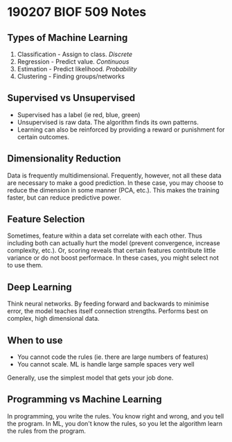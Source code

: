 # 190207 BIOF 509 Notes

## Types of Machine Learning

1. Classification - Assign to class. *Discrete*
2. Regression - Predict value. *Continuous*
3. Estimation - Predict likelihood. *Probability*
4. Clustering - Finding groups/networks

## Supervised vs Unsupervised

- Supervised has a label (ie red, blue, green)
- Unsupervised is raw data. The algorithm finds its own patterns.
- Learning can also be reinforced by providing a reward or punishment for certain outcomes.

## Dimensionality Reduction

Data is frequently multidimensional. Frequently, however, not all these data are necessary to make a good prediction. In these case, you may choose to reduce the dimension in some manner (PCA, etc.). This makes the training faster, but can reduce predictive power.

## Feature Selection

Sometimes, feature within a data set correlate with each other. Thus including both can actually hurt the model (prevent convergence, increase complexity, etc.). Or, scoring reveals that certain features contribute little variance or do not boost performace. In these cases, you might select not to use them.

## Deep Learning

Think neural networks. By feeding forward and backwards to minimise error, the model teaches itself connection strengths. Performs best on complex, high dimensional data.

## When to use

- You cannot code the rules (ie. there are large numbers of features)
- You cannot scale. ML is handle large sample spaces very well

Generally, use the simplest model that gets your job done.

## Programming vs Machine Learning

In programming, you write the rules. You know right and wrong, and you tell the program. In ML, you don't know the rules, so you let the algorithm learn the rules from the program.
